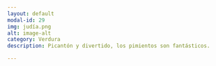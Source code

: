 ```yaml
---
layout: default
modal-id: 29
img: judía.png
alt: image-alt
category: Verdura
description: Picantón y divertido, los pimientos son fantásticos.

---
```

